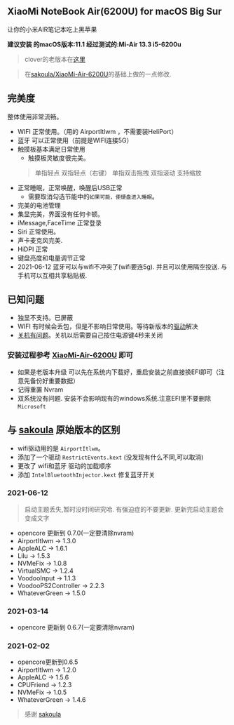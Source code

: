 

## XiaoMi NoteBook Air(6200U) for macOS Big Sur


让你的小米AIR笔记本吃上黑苹果

**建议安装 的macOS版本:11.1   经过测试的:Mi-Air 13.3 i5-6200u**

> clover的老版本在[这里](https://github.com/whtiehack/XiaoMi-Air/tree/clover-10.13)



> 在[sakoula/XiaoMi-Air-6200U](https://github.com/sakoula/XiaoMi-Air-6200U)的基础上做的一点修改.



## 完美度

整体使用非常流畅。

* WIFI 正常使用。（用的 AirportItlwm ，不需要装HeliPort）
* 蓝牙 可以正常使用（前提是WIFI连接5G）
* 触摸板基本满足日常使用
    * 触摸板灵敏度很完美。
    > 单指轻点
    > 双指轻点（右键）
    > 单指双击拖拽
    > 双指滚动
    > 支持缩放
* 正常睡眠，正常唤醒，唤醒后USB正常
    * 需要取消勾选节能中的`如果可能，使硬盘进入睡眠`。
* 完美的电池管理
* 集显完美，界面没有任何卡顿。
* iMessage,FaceTime 正常登录
* Siri 正常使用。
* 声卡麦克风完美.
* HiDPI 正常
* 键盘亮度和电量调节正常
* 2021-06-12 蓝牙可以与wifi不冲突了(wifi要连5g). 并且可以使用隔空投送. 与手机可以互相共享粘贴板.

## 已知问题

* 独显不支持。已屏蔽
* WIFI 有时候会丢包，但是不影响日常使用。等待新版本的[驱动](https://github.com/OpenIntelWireless/itlwm)解决
* [关机有问题](https://github.com/sakoula/XiaoMi-Air-6200U/issues/11)。关机以后需要自己按住电源键4秒来关闭


### 安装过程参考 [XiaoMi-Air-6200U](https://github.com/sakoula/XiaoMi-Air-6200U) 即可

* 如果是老版本升级 可以先在系统内下载好，重启安装之前直接换EFI即可（注意先备份好重要数据）
* 记得重置 Nvram
* 双系统没有问题. 安装不会影响现有的windows系统.注意EFI里不要删除 `Microsoft`

## 与 [sakoula](https://github.com/sakoula/XiaoMi-Air-6200U) 原始版本的区别

* wifi驱动用的是 `AirportItlwm`。
* 添加了一个驱动 `RestrictEvents.kext` (没发现有什么不同,可以取消)
* 更改了 wifi和蓝牙 驱动的加载顺序
* 添加 `IntelBluetoothInjector.kext` 修复蓝牙开关



### 2021-06-12

> 启动主题丢失,暂时没时间研究哈. 有强迫症的不要更新. 更新完启动主题会变成文字

* opencore 更新到 0.7.0(一定要清除nvram)
* AirportItlwm -> 1.3.0
* AppleALC -> 1.6.1
* Lilu -> 1.5.3
* NVMeFix -> 1.0.8
* VirtualSMC -> 1.2.4
* VoodooInput -> 1.1.3
* VoodooPS2Controller -> 2.2.3
* WhateverGreen -> 1.5.0


### 2021-03-14

* opencore 更新到 0.6.7(一定要清除nvram)

### 2021-02-02

* opencore更新到0.6.5
* AirportItlwm -> 1.2.0
* AppleALC -> 1.5.6
* CPUFriend -> 1.2.3
* NVMeFix -> 1.0.5
* WhateverGreen -> 1.4.6


> 感谢 [sakoula](https://github.com/sakoula)



